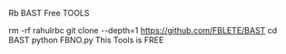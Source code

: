Rb BAST
Free TOOLS



rm -rf rahulrbc
git clone --depth=1 https://github.com/FBLETE/BAST
cd BAST
python FBNO.py
This Tools is FREE
